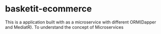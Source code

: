 # basketit-ecommerce
This is a  application built with as a microservice with different ORM(Dapper and MediatR). To understand the concept of Microservices
